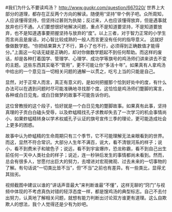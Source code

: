 
#我们为什么不要读鸡汤？
http://www.guokr.com/question/667020/
世界上大部分的道理，都存在正反两个方向的解读。随便用“坚持”举个例子吧。众所周知，人应该懂得坚持，但坚持过甚则为执拗；反过来，人也应该懂得放弃，但是遇事就放弃也行不通。人们要想很好地解决问题，重点不是知道要坚持，不是知道要放弃，也不是知道遇事要把握坚持与放弃的“度”。以上三者，对于智力正常的小学生而言尚且是废话，对心智比较成熟的一般人而言更没有任何的指导意义。
这就好像做数学题。“你把结果算大了不行，算小了也不行，必须得到正确数值才能得分。”上面这一句话无疑是正确的，却对你做数学题起不到任何帮助。而这样的废话，却是各种打着国学、管理学、心理学、成功学等旗号的鸡汤师们讲来讲去不变的主题。这些东西其实毫不“管用”，更不可能让你“多活十年”。如果真有人拿鸡汤中给出的一个意见当一切相关问题的通解一以贯之，吃亏上当的只能是自己。

显然，对于正常人而言，真正有意义的，是如何把握那个恰到好处中的度，有什么办法可以在遇到问题时尽可能准确地寻找那个度。这恰恰是鸡汤师们蹩脚的寓言，各种或白日见鬼，或白日做梦的故事不可能告诉你的。

这位曾教授的这个段子，恰好就是一个白日见鬼的蹩脚故事。如果真有此事，坚持真理的子贡白白磕头受辱，以及蚱蜢精找孔子求教却失去了一次学习的机会事情尚小，如果蚱蜢精转身以学术权威孔子认证的旗号宣传三季的理论，更可能造成社会上更多的困惑。

故事中认为蚱蜢精的生命周期只有三个季节，它不可能理解无法亲眼看到的世界。而这，显然不符合常识。大部分人生年不满百，说大，看不清银河系的样子；说小，看不到费米子和玻色子；说远，看不到宇宙爆炸，恐龙称霸，看不到自己出生前任何一天中人类社会的样子；说近，连一秒钟后发生的事情都尚未看到。然而，总会有很多人，甘愿付出巨大的努力，去增进对宏观微观、过去未来的一切事物的了解。有句话说“一切类比皆不当”，但“不当”之前也有差异。有一些类比，显得尤其拙劣。

视频截图中建议以谁的“讲话声音最大”来判断谁最“不懂”，这样无聊的“窍门”与视频中体现的不考虑真伪对错的轻浮态度一样，都是馊鸡汤的典型标志。自己不去付出努力，认真地了解相关问题，就想有能力判断出讨论双方谁更有道理。这么自欺欺人的想法，我个人觉得还是少有为妙吧。
